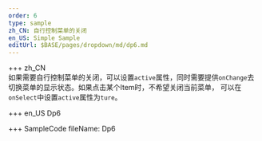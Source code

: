 ```yaml
--- 
order: 6
type: sample
zh_CN: 自行控制菜单的关闭
en_US: Simple Sample
editUrl: $BASE/pages/dropdown/md/dp6.md
---
```


+++ zh_CN  
如果需要自行控制菜单的关闭，可以设置<Code>active</Code>属性，同时需要提供<Code>onChange</Code>去切换菜单的显示状态。如果点击某个Item时，不希望关闭当前菜单，
可以在<Code>onSelect</Code>中设置<Code>active</Code>属性为<Code>ture</Code>。

+++ en_US
Dp6

+++ SampleCode
fileName: Dp6
